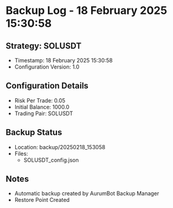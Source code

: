 # Backup Log - 18 February 2025 15:30:58

## Strategy: SOLUSDT
- Timestamp: 18 February 2025 15:30:58
- Configuration Version: 1.0

## Configuration Details
- Risk Per Trade: 0.05
- Initial Balance: 1000.0
- Trading Pair: SOLUSDT

## Backup Status
- Location: backup/20250218_153058
- Files:
  - SOLUSDT_config.json
  
## Notes
- Automatic backup created by AurumBot Backup Manager
- Restore Point Created
